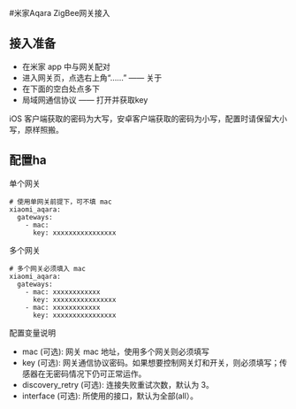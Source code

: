 #米家Aqara ZigBee网关接入

## 接入准备

* 在米家 app 中与网关配对
* 进入网关页，点选右上角“……” —— 关于
* 在下面的空白处点多下
* 局域网通信协议 —— 打开并获取key

iOS 客户端获取的密码为大写，安卓客户端获取的密码为小写，配置时请保留大小写，原样照搬。

## 配置ha

单个网关

```
# 使用单网关前提下，可不填 mac
xiaomi_aqara:
  gateways:
    - mac:
      key: xxxxxxxxxxxxxxxx
```

多个网关

```
# 多个网关必须填入 mac
xiaomi_aqara:
  gateways:
    - mac: xxxxxxxxxxxx
      key: xxxxxxxxxxxxxxxx
    - mac: xxxxxxxxxxxx
      key: xxxxxxxxxxxxxxxx
```

配置变量说明

* mac (可选): 网关 mac 地址，使用多个网关则必须填写
* key (可选): 网关通信协议密码。如果想要控制网关灯和开关，则必须填写；传感器在无密码情况下仍可正常运作。
* discovery_retry (可选): 连接失败重试次数，默认为 3。
* interface (可选): 所使用的接口，默认为全部(all）。
